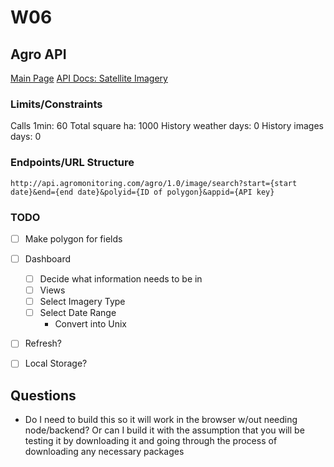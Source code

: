 # W06

## Agro API
[Main Page](../AgroAPI/index.html)
[API Docs: Satellite Imagery](https://agromonitoring.com/api/images)

### Limits/Constraints
Calls 1min: 60
Total square ha: 1000
History weather days: 0
History images days: 0

### Endpoints/URL Structure
``` https
http://api.agromonitoring.com/agro/1.0/image/search?start={start date}&end={end date}&polyid={ID of polygon}&appid={API key}
```

### TODO

* [ ] Make polygon for fields
* [ ] Dashboard
    * [ ] Decide what information needs to be in
    * [ ] Views
    * [ ] Select Imagery Type
    * [ ] Select Date Range
        * Convert into Unix
* [ ] Refresh?
* [ ] Local Storage?


## Questions
* Do I need to build this so it will work in the browser w/out needing node/backend? Or can I build it with the assumption that you will be testing it by downloading it and going through the process of downloading any necessary packages